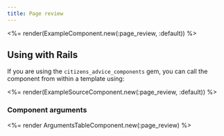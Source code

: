 ```yaml
---
title: Page review
---
```


<%= render(ExampleComponent.new(:page_review, :default)) %>

## Using with Rails

If you are using the `citizens_advice_components` gem, you can call the component from within a template using:

<%= render(ExampleSourceComponent.new(:page_review, :default)) %>

### Component arguments

<%= render ArgumentsTableComponent.new(:page_review) %>
